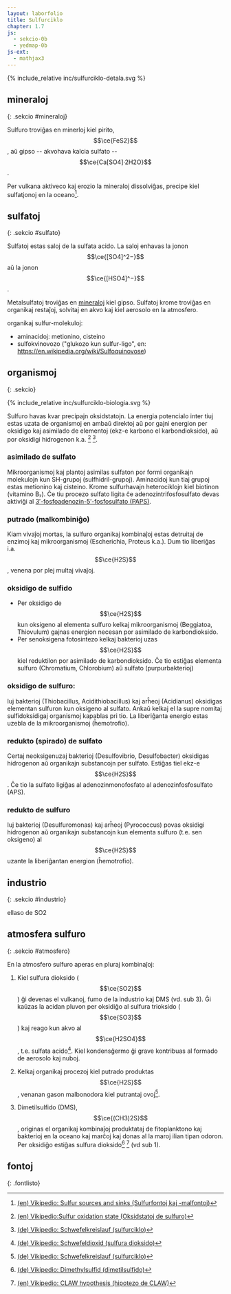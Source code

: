 ```yaml
---
layout: laborfolio
title: Sulfurciklo
chapter: 1.7
js:
  - sekcio-0b
  - yedmap-0b
js-ext:
  - mathjax3
---
```



<!--
https://en.wikipedia.org/wiki/Sulfur_cycle
https://de.wikipedia.org/wiki/Schwefelkreislauf
https://www.chemistryworld.com/features/the-secrets-of-the-sulfur-cycle/4015331.article
https://www.spektrum.de/lexikon/biologie-kompakt/schwefelkreislauf/10538
https://www.spektrum.de/lexikon/biologie/schwefelkreislauf/60195
https://www.spektrum.de/lexikon/geographie/schwefelkreislauf/7098
https://www.spektrum.de/lexikon/geowissenschaften/schwefelkreislauf/14560
-->


<script>

// ni ekstraktis el la origina fosforciklo-detala.graphml 
// per relo-biokemio/pro/trf/graphml2model.pl
const eĝoj = {
  "e0": ["n0", "n1" ],
  "e1": ["n8", "n1" ],
  "e2": ["n2", "n0" ],
  "e3": ["n1", "n2" ],
  "e4": ["n9", "n0" ],
  "e5": ["n8", "n9" ],
  "e6": ["n1", "n8" ],
  "e7": ["n2", "n1" ]
}
/*
const rondvojo = [
  '#mineraloj',
  '#sulfato',
  '#organismoj',
  '#atmosfero',
  '#sulfato',
  '#mineraloj',
  '#industrio',
  '#atmosfero'
]
*/

function je_stacio(celo,node) {
  if (celo[0] == '#') {
    // fermu ĉiujn malfermitajn sekciojn sed malfermu la celitan...
    Sekcio.malfermu(celo.substring(1),true);
  }
}

function al_sekcio(celo) {
  location.href = celo;
  // normale jam devas esti malfermita, sed eble tamen (re)fermita
  Sekcio.malfermu(celo.substring(1));
}

function movo_lau(egho,pado) {  
  let x = 30; //3s
  function dormu(ms) {
     return new Promise(resolve => setTimeout(resolve, ms));
  }  
  function movu() {
    if (x>0) {
      x--;
      pado.setAttribute("stroke-dashoffset",x);
      dormu(100).then(movu);
    } else {
        pado.classList.remove('mova');
    }
  };

  pado.classList.add('mova');
  movu();
}


let yedmap;

window.onload = () => {
  Sekcio.aranĝo();

  const yedSvg = document.querySelector("#y\\.node\\.0").closest("svg");
  yedmap = new YedMap(yedSvg,eĝoj,je_stacio,al_sekcio,movo_lau);
  yedmap.preparu("#mineraloj"); // , rondvojo
}
</script>

<style>
  .nuna {
    font-weight: bold;
    stroke-width: 2;
    stroke: #C44;
    stroke-dasharray: 3,2;
  }
  .nuna rect {

    fill: cornflowerblue;
  }
  .vm_nuna {
    stroke-width: 2;
    stroke: #C44;
    font-weight: bold;
  }
  .mova {
    stroke-dasharray: 3,3;
  }
</style>

{% include_relative inc/sulfurciklo-detala.svg %}


## mineraloj
{: .sekcio #mineraloj}

Sulfuro troviĝas en minerloj kiel pirito, $$\ce{FeS2}$$, aŭ
gipso -- akvohava kalcia sulfato -- $$\ce{Ca[SO4]·2H2O}$$.

Per vulkana aktiveco kaj erozio la mineraloj dissolviĝas, precipe kiel sulfatjonoj en la oceano[^W2].

## sulfatoj
{: .sekcio #sulfato}

Sulfatoj estas saloj de la sulfata acido. La saloj enhavas la jonon 
$$\ce{[SO4]^2−}$$ aŭ la jonon $$\ce{[HSO4]^−}$$.

Metalsulfatoj troviĝas en [mineraloj](#mineraloj) kiel gipso. Sulfatoj krome troviĝas en organikaj restaĵoj, solvitaj en akvo kaj kiel aerosolo en la atmosfero.

organikaj sulfur-molekuloj:

- aminacidoj: metionino, cisteino
- sulfokvinovozo ("glukozo kun sulfur-ligo", en: https://en.wikipedia.org/wiki/Sulfoquinovose)

## organismoj
{: .sekcio}

{% include_relative inc/sulfurciklo-biologia.svg %}

Sulfuro havas kvar precipajn oksidstatojn. La energia potencialo inter tiuj estas
uzata de organismoj en ambaŭ direktoj aŭ por gajni energion per oksidigo 
kaj asimilado de elementoj (ekz-e karbono el karbondioksido), aŭ por oksidigi hidrogenon
k.a. [^W6] [^W5].

### asimilado de sulfato

Mikroorganismoj kaj plantoj asimilas sulfaton por formi organikajn molekulojn kun SH-grupoj (sulfhidril-grupoj).
Aminacidoj kun tiaj grupoj estas metionino kaj cisteino. Krome sulfurhavajn heterociklojn kiel biotinon (vitamino B₇).
Ĉe tiu procezo sulfato ligita ĉe adenozintrifosfosulfato devas aktiviĝi al 
[3′-fosfoadenozin-5′-fosfosulfato (PAPS)](../biokemio/PAPS).


### putrado (malkombiniĝo)

Kiam vivaĵoj mortas, la sulfuro organikaj kombinaĵoj estas detruitaj de 
enzimoj kaj mikroorganismoj (Escherichia, Proteus k.a.).
Dum tio liberiĝas i.a. $$\ce{H2S}$$, venena por plej multaj vivaĵoj.


### oksidigo de sulfido

- Per oksidigo de $$\ce{H2S}$$ kun oksigeno al elementa sulfuro kelkaj mikroorganismoj (Beggiatoa, Thiovulum) 
  gajnas energion necesan por asimilado de karbondioksido.
- Per senoksigena fotosintezo kelkaj bakterioj uzas $$\ce{H2S}$$ kiel
  reduktilon por asimilado de karbondioksido. Ĉe tio estiĝas elementa sulfuro (Chromatium, Chlorobium)
  aŭ sulfato (purpurbakterioj)


### oksidigo de sulfuro:

Iuj bakterioj (Thiobacillus, Acidithiobacillus) kaj arĥeoj (Acidianus) oksidigas elementan sulfuron kun oksigeno
al sulfato. Ankaŭ kelkaj el la supre nomitaj sulfidoksidigaj organismoj kapablas pri tio. La liberiĝanta energio estas uzebla de la mikroorganismoj (ĥemotrofio).

### redukto (spirado) de sulfato

Certaj neoksigenuzaj bakterioj (Desulfovibrio, Desulfobacter) oksidigas hidrogenon aŭ organikajn substancojn
per sulfato. Estiĝas tiel ekz-e $$\ce{H2S}$$. Ĉe tio la sulfato ligiĝas al adenozinmonofosfato al
adenozinfosfosulfato (APS).

### redukto de sulfuro

Iuj bakterioj (Desulfuromonas) kaj arĥeoj (Pyrococcus) povas oksidigi hidrogenon aŭ organikajn substancojn
kun elementa sulfuro (t.e. sen oksigeno) al $$\ce{H2S}$$ uzante la liberiĝantan energion (ĥemotrofio).


## industrio
{: .sekcio #industrio}

ellaso de SO2

## atmosfera sulfuro
{: .sekcio #atmosfero}

<!-- https://de.wikipedia.org/wiki/Dimethylsulfoniumpropionat -->

En la atmosfero sulfuro aperas en pluraj kombinaĵoj:

1. Kiel sulfura dioksido ($$\ce{SO2}$$) ĝi devenas el vulkanoj, fumo de la industrio kaj DMS (vd. sub 3). 
Ĝi kaŭzas la acidan pluvon per oksidiĝo al sulfura trioksido ($$\ce{SO3}$$) kaj reago 
kun akvo al $$\ce{H2SO4}$$, t.e. sulfata acido[^W1]. Kiel kondensĝermo ĝi grave kontribuas al formado
de aerosolo kaj nuboj.

3. Kelkaj organikaj procezoj kiel putrado produktas $$\ce{H2S}$$, venanan gason malbonodora kiel putrantaj ovoj[^W5].

4. Dimetilsulfido (DMS), $$\ce{(CH3)2S}$$, originas el organikaj kombinaĵoj produktataj de fitoplanktono kaj bakterioj en la oceano kaj marĉoj kaj donas al la maroj ilian tipan odoron.
Per oksidiĝo estiĝas sulfura dioksido[^W3] [^W4] (vd sub 1).

## fontoj
{: .fontlisto}

[^W1]: [(de) Vikipedio: Schwefeldioxid (sulfura dioksido)](https://de.wikipedia.org/wiki/Schwefeldioxid)
[^W2]: [(en) Vikipedio: Sulfur sources and sinks (Sulfurfontoj kaj -malfontoj)](https://en.wikipedia.org/wiki/Sulfur_cycle#Sulfur_sources_and_sinks)
[^W3]: [(de) Vikipedio: Dimethylsulfid (dimetilsulfido)](https://de.wikipedia.org/wiki/Dimethylsulfid)
[^W4]: [(en) Vikipedio: CLAW hypothesis (hipotezo de CLAW)](https://en.wikipedia.org/wiki/CLAW_hypothesis)
[^W5]: [(de) Vikipedio: Schwefelkreislauf (sulfurciklo)](https://de.wikipedia.org/wiki/Schwefelkreislauf)
[^W6]: [(en) Vikipedio:Sulfur oxidation state (Oksidstatoj de sulfuro)](https://en.wikipedia.org/wiki/Sulfur_cycle#Sulfur_oxidation_state)